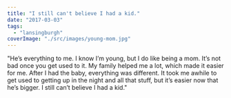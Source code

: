```yaml
---
title: "I still can't believe I had a kid."
date: "2017-03-03"
tags: 
  - "lansingburgh"
coverImage: "./src/images/young-mom.jpg"
---
```


"He’s everything to me. I know I’m young, but I do like being a mom. It’s not bad once you get used to it. My family helped me a lot, which made it easier for me. After I had the baby, everything was different. It took me awhile to get used to getting up in the night and all that stuff, but it’s easier now that he’s bigger. I still can’t believe I had a kid."
